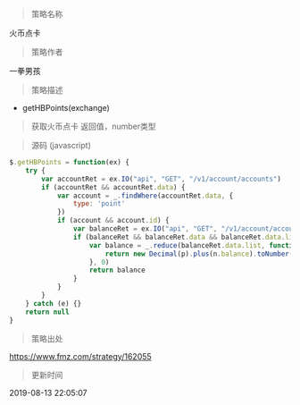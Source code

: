 
> 策略名称

火币点卡

> 策略作者

一拳男孩

> 策略描述

- getHBPoints(exchange)
> 获取火币点卡
> 返回值，number类型



> 源码 (javascript)

``` javascript
$.getHBPoints = function(ex) {
    try {
        var accountRet = ex.IO("api", "GET", "/v1/account/accounts")
        if (accountRet && accountRet.data) {
            var account = _.findWhere(accountRet.data, {
                type: 'point'
            })
            if (account && account.id) {
                var balanceRet = ex.IO("api", "GET", "/v1/account/accounts/" + account.id + "/balance")
                if (balanceRet && balanceRet.data && balanceRet.data.list) {
                    var balance = _.reduce(balanceRet.data.list, function(p, n) {
                        return new Decimal(p).plus(n.balance).toNumber()
                    }, 0)
                    return balance
                }
            }
        }
    } catch (e) {}
    return null
}
```

> 策略出处

https://www.fmz.com/strategy/162055

> 更新时间

2019-08-13 22:05:07
